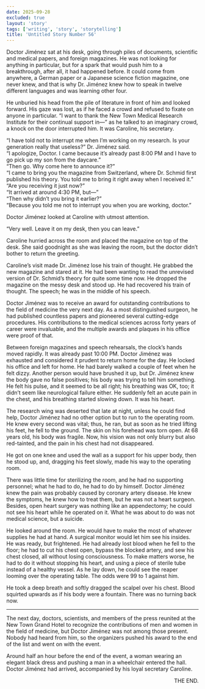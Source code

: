 ```yaml
---
date: 2025-09-28
excluded: true
layout: 'story'
tags: ['writing', 'story', 'storytelling']
title: 'Untitled Story Number 56'
---
```


Doctor Jiménez sat at his desk, going through piles of documents, scientific and medical papers, and foreign magazines. He was not looking for anything in particular, but for a spark that would push him to a breakthrough, after all, it had happened before. It could come from anywhere, a German paper or a Japanese science fiction magazine, one never knew, and that is why Dr. Jiménez knew how to speak in twelve different languages and was learning other four.

He unburied his head from the pile of literature in front of him and looked forward. His gaze was lost, as if he faced a crowd and refused to fixate on anyone in particular. “I want to thank the New Town Medical Research Institute for their continual support in—” as he talked to an imaginary crowd, a knock on the door interrupted him. It was Caroline, his secretary.

“I have told not to interrupt me when I’m working on my research. Is your generation really that useless?” Dr. Jiménez said.  
“I apologize, Doctor. I came because it’s already past 8:00 PM and I have to go pick up my son from the daycare.”  
“Then go. Why come here to announce it?”  
“I came to bring you the magazine from Switzerland, where Dr. Schmid first published his theory. You told me to bring it right away when I received it.”  
“Are you receiving it just now?”  
“It arrived at around 4:30 PM, but—”  
“Then why didn’t you bring it earlier?”  
“Because you told me not to interrupt you when you are working, doctor.”

Doctor Jiménez looked at Caroline with utmost attention.

“Very well. Leave it on my desk, then you can leave.”

Caroline hurried across the room and placed the magazine on top of the desk. She said goodnight as she was leaving the room, but the doctor didn’t bother to return the greeting.

Caroline’s visit made Dr. Jiménez lose his train of thought. He grabbed the new magazine and stared at it. He had been wanting to read the unrevised version of Dr. Schmid’s theory for quite some time now. He dropped the magazine on the messy desk and stood up. He had recovered his train of thought. The speech; he was in the middle of his speech.

Doctor Jiménez was to receive an award for outstanding contributions to the field of medicine the very next day. As a most distinguished surgeon, he had published countless papers and pioneered several cutting-edge procedures. His contributions to the medical sciences across forty years of career were invaluable, and the multiple awards and plaques in his office were proof of that.

Between foreign magazines and speech rehearsals, the clock’s hands moved rapidly. It was already past 10:00 PM. Doctor Jiménez was exhausted and considered it prudent to return home for the day. He locked his office and left for home. He had barely walked a couple of feet when he felt dizzy. Another person would have brushed it up, but Dr. Jiménez knew the body gave no false positives; his body was trying to tell him something. He felt his pulse, and it seemed to be all right; his breathing was OK, too; it didn’t seem like neurological failure either. He suddenly felt an acute pain in the chest, and his breathing started slowing down. It was his heart.

The research wing was deserted that late at night, unless he could find help, Doctor Jiménez had no other option but to run to the operating room. He knew every second was vital; thus, he ran, but as soon as he tried lifting his feet, he fell to the ground. The skin on his forehead was torn open. At 68 years old, his body was fragile. Now, his vision was not only blurry but also red-tainted, and the pain in his chest had not disappeared.

He got on one knee and used the wall as a support for his upper body, then he stood up, and, dragging his feet slowly, made his way to the operating room.

There was little time for sterilizing the room, and he had no supporting personnel; what he had to do, he had to do by himself. Doctor Jiménez knew the pain was probably caused by coronary artery disease. He knew the symptoms, he knew how to treat them, but he was not a heart surgeon. Besides, open heart surgery was nothing like an appendectomy; he could not see his heart while he operated on it. What he was about to do was not medical science, but a suicide.

He looked around the room. He would have to make the most of whatever supplies he had at hand. A surgical monitor would let him see his insides. He was ready, but frightened. He had already lost blood when he fell to the floor; he had to cut his chest open, bypass the blocked artery, and sew his chest closed, all without losing consciousness. To make matters worse, he had to do it without stopping his heart, and using a piece of sterile tube instead of a healthy vessel. As he lay down, he could see the reaper looming over the operating table. The odds were 99 to 1 against him.

He took a deep breath and softly dragged the scalpel over his chest. Blood squirted upwards as if his body were a fountain. There was no turning back now.

---

The next day, doctors, scientists, and members of the press reunited at the New Town Grand Hotel to recognize the contributions of men and women in the field of medicine, but Doctor Jiménez was not among those present. Nobody had heard from him, so the organizers pushed his award to the end of the list and went on with the event.

Around half an hour before the end of the event, a woman wearing an elegant black dress and pushing a man in a wheelchair entered the hall. Doctor Jiménez had arrived, accompanied by his loyal secretary Caroline.

<p style="text-align:right">THE END.</p>